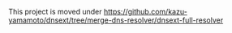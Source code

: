 
This project is moved under
https://github.com/kazu-yamamoto/dnsext/tree/merge-dns-resolver/dnsext-full-resolver
